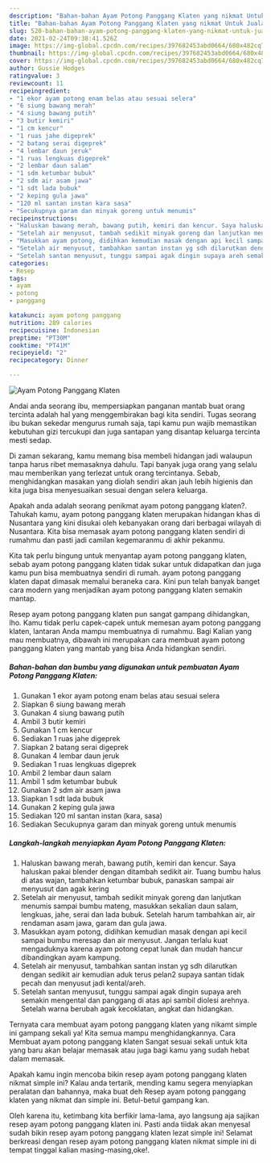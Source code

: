 ```yaml
---
description: "Bahan-bahan Ayam Potong Panggang Klaten yang nikmat Untuk Jualan"
title: "Bahan-bahan Ayam Potong Panggang Klaten yang nikmat Untuk Jualan"
slug: 520-bahan-bahan-ayam-potong-panggang-klaten-yang-nikmat-untuk-jualan
date: 2021-02-24T09:38:41.526Z
image: https://img-global.cpcdn.com/recipes/397682453abd0664/680x482cq70/ayam-potong-panggang-klaten-foto-resep-utama.jpg
thumbnail: https://img-global.cpcdn.com/recipes/397682453abd0664/680x482cq70/ayam-potong-panggang-klaten-foto-resep-utama.jpg
cover: https://img-global.cpcdn.com/recipes/397682453abd0664/680x482cq70/ayam-potong-panggang-klaten-foto-resep-utama.jpg
author: Gussie Hodges
ratingvalue: 3
reviewcount: 11
recipeingredient:
- "1 ekor ayam potong enam belas atau sesuai selera"
- "6 siung bawang merah"
- "4 siung bawang putih"
- "3 butir kemiri"
- "1 cm kencur"
- "1 ruas jahe digeprek"
- "2 batang serai digeprek"
- "4 lembar daun jeruk"
- "1 ruas lengkuas digeprek"
- "2 lembar daun salam"
- "1 sdm ketumbar bubuk"
- "2 sdm air asam jawa"
- "1 sdt lada bubuk"
- "2 keping gula jawa"
- "120 ml santan instan kara sasa"
- "Secukupnya garam dan minyak goreng untuk menumis"
recipeinstructions:
- "Haluskan bawang merah, bawang putih, kemiri dan kencur. Saya haluskan pakai blender dengan ditambah sedikit air. Tuang bumbu halus di atas wajan, tambahkan ketumbar bubuk, panaskan sampai air menyusut dan agak kering"
- "Setelah air menyusut, tambah sedikit minyak goreng dan lanjutkan menumis sampai bumbu mateng, masukkan sekalian daun salam, lengkuas, jahe, serai dan lada bubuk. Setelah harum tambahkan air, air rendaman asam jawa, garam dan gula jawa."
- "Masukkan ayam potong, didihkan kemudian masak dengan api kecil sampai bumbu meresap dan air menyusut. Jangan terlalu kuat mengaduknya karena ayam potong cepat lunak dan mudah hancur dibandingkan ayam kampung."
- "Setelah air menyusut, tambahkan santan instan yg sdh dilarutkan dengan sedikit air kemudian aduk terus pelan2 supaya santan tidak pecah dan menyusut jadi kental/areh."
- "Setelah santan menyusut, tunggu sampai agak dingin supaya areh semakin mengental dan panggang di atas api sambil diolesi arehnya. Setelah warna berubah agak kecoklatan, angkat dan hidangkan."
categories:
- Resep
tags:
- ayam
- potong
- panggang

katakunci: ayam potong panggang 
nutrition: 289 calories
recipecuisine: Indonesian
preptime: "PT30M"
cooktime: "PT41M"
recipeyield: "2"
recipecategory: Dinner

---
```



![Ayam Potong Panggang Klaten](https://img-global.cpcdn.com/recipes/397682453abd0664/680x482cq70/ayam-potong-panggang-klaten-foto-resep-utama.jpg)

Andai anda seorang ibu, mempersiapkan panganan mantab buat orang tercinta adalah hal yang menggembirakan bagi kita sendiri. Tugas seorang ibu bukan sekedar mengurus rumah saja, tapi kamu pun wajib memastikan kebutuhan gizi tercukupi dan juga santapan yang disantap keluarga tercinta mesti sedap.

Di zaman  sekarang, kamu memang bisa membeli hidangan jadi walaupun tanpa harus ribet memasaknya dahulu. Tapi banyak juga orang yang selalu mau memberikan yang terlezat untuk orang tercintanya. Sebab, menghidangkan masakan yang diolah sendiri akan jauh lebih higienis dan kita juga bisa menyesuaikan sesuai dengan selera keluarga. 



Apakah anda adalah seorang penikmat ayam potong panggang klaten?. Tahukah kamu, ayam potong panggang klaten merupakan hidangan khas di Nusantara yang kini disukai oleh kebanyakan orang dari berbagai wilayah di Nusantara. Kita bisa memasak ayam potong panggang klaten sendiri di rumahmu dan pasti jadi camilan kegemaranmu di akhir pekanmu.

Kita tak perlu bingung untuk menyantap ayam potong panggang klaten, sebab ayam potong panggang klaten tidak sukar untuk didapatkan dan juga kamu pun bisa membuatnya sendiri di rumah. ayam potong panggang klaten dapat dimasak memalui beraneka cara. Kini pun telah banyak banget cara modern yang menjadikan ayam potong panggang klaten semakin mantap.

Resep ayam potong panggang klaten pun sangat gampang dihidangkan, lho. Kamu tidak perlu capek-capek untuk memesan ayam potong panggang klaten, lantaran Anda mampu membuatnya di rumahmu. Bagi Kalian yang mau membuatnya, dibawah ini merupakan cara membuat ayam potong panggang klaten yang mantab yang bisa Anda hidangkan sendiri.

<!--inarticleads1-->

##### Bahan-bahan dan bumbu yang digunakan untuk pembuatan Ayam Potong Panggang Klaten:

1. Gunakan 1 ekor ayam potong enam belas atau sesuai selera
1. Siapkan 6 siung bawang merah
1. Gunakan 4 siung bawang putih
1. Ambil 3 butir kemiri
1. Gunakan 1 cm kencur
1. Sediakan 1 ruas jahe digeprek
1. Siapkan 2 batang serai digeprek
1. Gunakan 4 lembar daun jeruk
1. Sediakan 1 ruas lengkuas digeprek
1. Ambil 2 lembar daun salam
1. Ambil 1 sdm ketumbar bubuk
1. Gunakan 2 sdm air asam jawa
1. Siapkan 1 sdt lada bubuk
1. Gunakan 2 keping gula jawa
1. Sediakan 120 ml santan instan (kara, sasa)
1. Sediakan Secukupnya garam dan minyak goreng untuk menumis




<!--inarticleads2-->

##### Langkah-langkah menyiapkan Ayam Potong Panggang Klaten:

1. Haluskan bawang merah, bawang putih, kemiri dan kencur. Saya haluskan pakai blender dengan ditambah sedikit air. Tuang bumbu halus di atas wajan, tambahkan ketumbar bubuk, panaskan sampai air menyusut dan agak kering
1. Setelah air menyusut, tambah sedikit minyak goreng dan lanjutkan menumis sampai bumbu mateng, masukkan sekalian daun salam, lengkuas, jahe, serai dan lada bubuk. Setelah harum tambahkan air, air rendaman asam jawa, garam dan gula jawa.
1. Masukkan ayam potong, didihkan kemudian masak dengan api kecil sampai bumbu meresap dan air menyusut. Jangan terlalu kuat mengaduknya karena ayam potong cepat lunak dan mudah hancur dibandingkan ayam kampung.
1. Setelah air menyusut, tambahkan santan instan yg sdh dilarutkan dengan sedikit air kemudian aduk terus pelan2 supaya santan tidak pecah dan menyusut jadi kental/areh.
1. Setelah santan menyusut, tunggu sampai agak dingin supaya areh semakin mengental dan panggang di atas api sambil diolesi arehnya. Setelah warna berubah agak kecoklatan, angkat dan hidangkan.




Ternyata cara membuat ayam potong panggang klaten yang nikamt simple ini gampang sekali ya! Kita semua mampu menghidangkannya. Cara Membuat ayam potong panggang klaten Sangat sesuai sekali untuk kita yang baru akan belajar memasak atau juga bagi kamu yang sudah hebat dalam memasak.

Apakah kamu ingin mencoba bikin resep ayam potong panggang klaten nikmat simple ini? Kalau anda tertarik, mending kamu segera menyiapkan peralatan dan bahannya, maka buat deh Resep ayam potong panggang klaten yang nikmat dan simple ini. Betul-betul gampang kan. 

Oleh karena itu, ketimbang kita berfikir lama-lama, ayo langsung aja sajikan resep ayam potong panggang klaten ini. Pasti anda tiidak akan menyesal sudah bikin resep ayam potong panggang klaten lezat simple ini! Selamat berkreasi dengan resep ayam potong panggang klaten nikmat simple ini di tempat tinggal kalian masing-masing,oke!.

